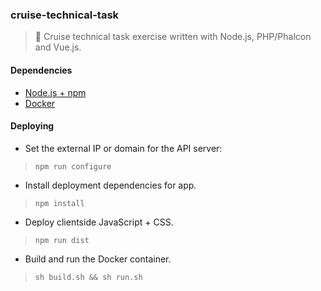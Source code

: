 ### cruise-technical-task
> :ship: Cruise technical task exercise written with Node.js, PHP/Phalcon and Vue.js.

#### Dependencies

* [Node.js + npm](https://nodejs.org/en/)
* [Docker](https://www.docker.com)

#### Deploying

* Set the external IP or domain for the API server:
> `npm run configure`

* Install deployment dependencies for app.
> `npm install`

* Deploy clientside JavaScript + CSS.
> `npm run dist`

* Build and run the Docker container.
> `sh build.sh && sh run.sh`
